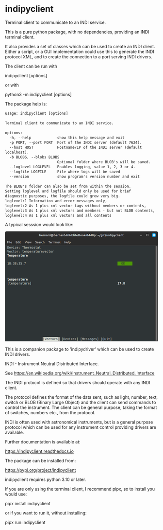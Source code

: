 # indipyclient
Terminal client to communicate to an INDI service.

This is a pure python package, with no dependencies, providing an INDI terminal client.

It also provides a set of classes which can be used to create an INDI client. Either a script, or a GUI implementation could use this to generate the INDI protocol XML, and to create the connection to a port serving INDI drivers.

The client can be run with

indipyclient [options]

or with

python3 -m indipyclient [options]

The package help is:

    usage: indipyclient [options]

    Terminal client to communicate to an INDI service.

    options:
      -h, --help            show this help message and exit
      -p PORT, --port PORT  Port of the INDI server (default 7624).
      --host HOST           Hostname/IP of the INDI server (default localhost).
      -b BLOBS, --blobs BLOBS
                            Optional folder where BLOB's will be saved.
      --loglevel LOGLEVEL   Enables logging, value 1, 2, 3 or 4.
      --logfile LOGFILE     File where logs will be saved
      --version             show program's version number and exit

    The BLOB's folder can also be set from within the session.
    Setting loglevel and logfile should only be used for brief
    diagnostic purposes, the logfile could grow very big.
    loglevel:1 Information and error messages only,
    loglevel:2 As 1 plus xml vector tags without members or contents,
    loglevel:3 As 1 plus xml vectors and members - but not BLOB contents,
    loglevel:4 As 1 plus xml vectors and all contents


A typical sesssion would look like:

![Terminal screenshot](./image.png)


This is a companion package to 'indipydriver' which can be used to create INDI drivers.

INDI - Instrument Neutral Distributed Interface.

See https://en.wikipedia.org/wiki/Instrument_Neutral_Distributed_Interface

The INDI protocol is defined so that drivers should operate with any INDI client.

The protocol defines the format of the data sent, such as light, number, text, switch or BLOB (Binary Large Object) and the client can send commands to control the instrument.  The client can be general purpose, taking the format of switches, numbers etc., from the protocol.

INDI is often used with astronomical instruments, but is a general purpose protocol which can be used for any instrument control providing drivers are available.

Further documentation is available at:

https://indipyclient.readthedocs.io

The package can be installed from:

https://pypi.org/project/indipyclient

indipyclient requires python 3.10 or later.

If you are only using the terminal client, I recommend pipx, so to install you would use:

pipx install indipyclient

or if you want to run it, without installing:

pipx run indipyclient
